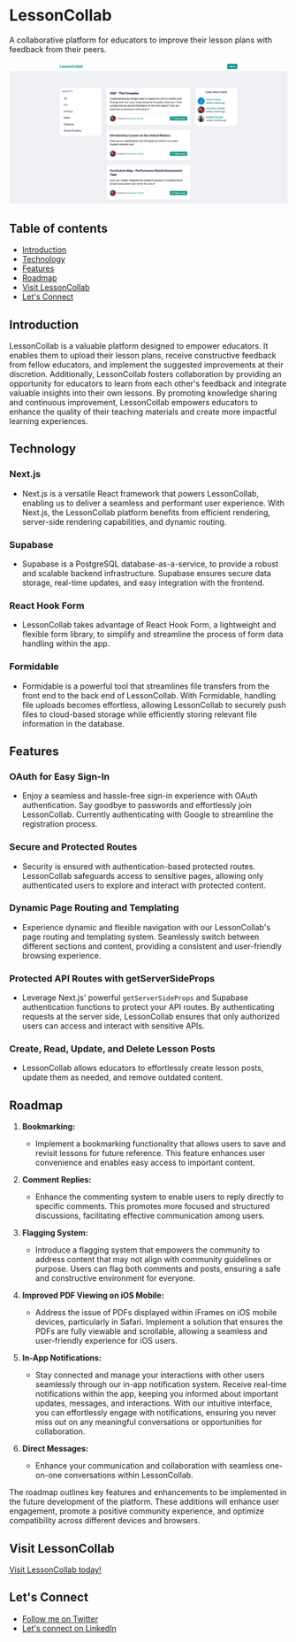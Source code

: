 # LessonCollab

A collaborative platform for educators to improve their lesson plans with feedback from their peers.

![Application screenshot](./public/screenshot.png)

## Table of contents

- [Introduction](#introduction)
- [Technology](#technology)
- [Features](#features)
- [Roadmap](#roadmap)
- [Visit LessonCollab](#visit-lessoncollab)
- [Let's Connect](#lets-connect)

## Introduction

LessonCollab is a valuable platform designed to empower educators. It enables them to upload their lesson plans, receive constructive feedback from fellow educators, and implement the suggested improvements at their discretion. Additionally, LessonCollab fosters collaboration by providing an opportunity for educators to learn from each other's feedback and integrate valuable insights into their own lessons. By promoting knowledge sharing and continuous improvement, LessonCollab empowers educators to enhance the quality of their teaching materials and create more impactful learning experiences.

## Technology

### Next.js

- Next.js is a versatile React framework that powers LessonCollab, enabling us to deliver a seamless and performant user experience. With Next.js, the LessonCollab platform benefits from efficient rendering, server-side rendering capabilities, and dynamic routing.

### Supabase

- Supabase is a PostgreSQL database-as-a-service, to provide a robust and scalable backend infrastructure. Supabase ensures secure data storage, real-time updates, and easy integration with the frontend.

### React Hook Form

- LessonCollab takes advantage of React Hook Form, a lightweight and flexible form library, to simplify and streamline the process of form data handling within the app.

### Formidable

- Formidable is a powerful tool that streamlines file transfers from the front end to the back end of LessonCollab. With Formidable, handling file uploads becomes effortless, allowing LessonCollab to securely push files to cloud-based storage while efficiently storing relevant file information in the database.

## Features

### OAuth for Easy Sign-In

- Enjoy a seamless and hassle-free sign-in experience with OAuth authentication. Say goodbye to passwords and effortlessly join LessonCollab. Currently authenticating with Google to streamline the registration process.

### Secure and Protected Routes

- Security is ensured with authentication-based protected routes. LessonCollab safeguards access to sensitive pages, allowing only authenticated users to explore and interact with protected content.

### Dynamic Page Routing and Templating

- Experience dynamic and flexible navigation with our LessonCollab's page routing and templating system. Seamlessly switch between different sections and content, providing a consistent and user-friendly browsing experience.

### Protected API Routes with getServerSideProps

- Leverage Next.js' powerful `getServerSideProps` and Supabase authentication functions to protect your API routes. By authenticating requests at the server side, LessonCollab ensures that only authorized users can access and interact with sensitive APIs.

### Create, Read, Update, and Delete Lesson Posts

- LessonCollab allows educators to effortlessly create lesson posts, update them as needed, and remove outdated content.

## Roadmap

1.  **Bookmarking:**

    - Implement a bookmarking functionality that allows users to save and revisit lessons for future reference. This feature enhances user convenience and enables easy access to important content.

2.  **Comment Replies:**

    - Enhance the commenting system to enable users to reply directly to specific comments. This promotes more focused and structured discussions, facilitating effective communication among users.

3.  **Flagging System:**

    - Introduce a flagging system that empowers the community to address content that may not align with community guidelines or purpose. Users can flag both comments and posts, ensuring a safe and constructive environment for everyone.

4.  **Improved PDF Viewing on iOS Mobile:**

    - Address the issue of PDFs displayed within iFrames on iOS mobile devices, particularly in Safari. Implement a solution that ensures the PDFs are fully viewable and scrollable, allowing a seamless and user-friendly experience for iOS users.

5.  **In-App Notifications:**

    - Stay connected and manage your interactions with other users seamlessly through our in-app notification system. Receive real-time notifications within the app, keeping you informed about important updates, messages, and interactions. With our intuitive interface, you can effortlessly engage with notifications, ensuring you never miss out on any meaningful conversations or opportunities for collaboration.

6.  **Direct Messages:**

    - Enhance your communication and collaboration with seamless one-on-one conversations within LessonCollab.

The roadmap outlines key features and enhancements to be implemented in the future development of the platform. These additions will enhance user engagement, promote a positive community experience, and optimize compatibility across different devices and browsers.

## Visit LessonCollab

[Visit LessonCollab today!](https://www.lessoncollab.com/)

## Let's Connect

- [Follow me on Twitter](https://twitter.com/_internetdrew)
- [Let's connect on LinkedIn](https://www.linkedin.com/in/internetdrew/)
